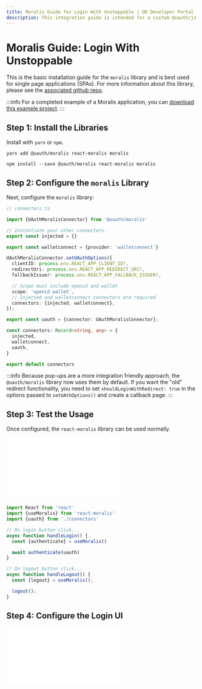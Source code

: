 ```yaml
---
title: Moralis Guide for Login With Unstoppable | UD Developer Portal
description: This integration guide is intended for a custom @uauth/js integration, with ethereum provider, using the Moralis library.
---
```


# Moralis Guide: Login With Unstoppable

This is the basic installation guide for the `moralis` library and is best used for single page applications (SPAs). For more information about this library, please see the [associated github repo](https://github.com/unstoppabledomains/uauth/tree/main/packages/moralis).

:::info
For a completed example of a Moralis application, you can [download this example project](https://github.com/unstoppabledomains/uauth/blob/main/examples/moralis).
:::

## Step 1: Install the Libraries

Install with `yarn` or `npm`.

```shell yarn
yarn add @uauth/moralis react-moralis moralis
```

```shell npm
npm install --save @uauth/moralis react-moralis moralis
```

## Step 2: Configure the `moralis` Library

Next, configure the `moralis` library:

```typescript
// connectors.ts

import {UAuthMoralisConnector} from '@uauth/moralis'

// Instantiate your other connectors.
export const injected = {}

export const walletconnect = {provider: 'walletconnect'}

UAuthMoralisConnector.setUAuthOptions({
  clientID: process.env.REACT_APP_CLIENT_ID!,
  redirectUri: process.env.REACT_APP_REDIRECT_URI!,
  fallbackIssuer: process.env.REACT_APP_FALLBACK_ISSUER!,

  // Scope must include openid and wallet
  scope: 'openid wallet',
  // Injected and walletconnect connectors are required
  connectors: {injected, walletconnect},
});

export const uauth = {connector: UAuthMoralisConnector};

const connectors: Record<string, any> = {
  injected,
  walletconnect,
  uauth,
}

export default connectors
```

:::info
Because pop-ups are a more integration friendly approach, the `@uauth/moralis` library now uses them by default. If you want the "old" redirect functionality, you need to set `shouldLoginWithRedirect: true` in the options passed to `setUAthOptions()` and create a callback page.
:::

## Step 3: Test the Usage

Once configured, the `react-moralis` library can be used normally.

<embed src="/snippets/_login-mainnet-warning.md" />

```typescript

import React from 'react'
import {useMoralis} from 'react-moralis'
import {uauth} from './connectors'

// On login button click...
async function handleLogin() {
  const {authenticate} = useMoralis()

  await authenticate(uauth)
}

// On logout button click...
async function handleLogout() {
  const {logout} = useMoralis();

  logout();
}
```

## Step 4: Configure the Login UI

<embed src="/snippets/_login-ui-config.md" />

